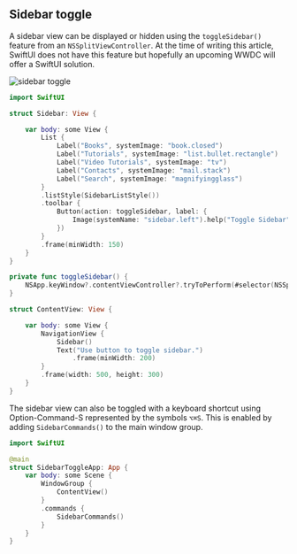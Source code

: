 ---
---

## Sidebar toggle

A sidebar view can be displayed or hidden using the `toggleSidebar()` feature from an `NSSplitViewController`. At the time of writing this article, SwiftUI does not have this feature but hopefully an upcoming WWDC will offer a SwiftUI solution.

![sidebar toggle](/swift-macos/images/sidebartoggle.png)

```swift
import SwiftUI

struct Sidebar: View {

    var body: some View {
        List {
            Label("Books", systemImage: "book.closed")
            Label("Tutorials", systemImage: "list.bullet.rectangle")
            Label("Video Tutorials", systemImage: "tv")
            Label("Contacts", systemImage: "mail.stack")
            Label("Search", systemImage: "magnifyingglass")
        }
        .listStyle(SidebarListStyle())
        .toolbar {
            Button(action: toggleSidebar, label: {
                Image(systemName: "sidebar.left").help("Toggle Sidebar")
            })
        }
        .frame(minWidth: 150)
    }
}

private func toggleSidebar() {
    NSApp.keyWindow?.contentViewController?.tryToPerform(#selector(NSSplitViewController.toggleSidebar(_:)), with: nil)
}

struct ContentView: View {

    var body: some View {
        NavigationView {
            Sidebar()
            Text("Use button to toggle sidebar.")
                .frame(minWidth: 200)
        }
        .frame(width: 500, height: 300)
    }
}
```

The sidebar view can also be toggled with a keyboard shortcut using Option-Command-S represented by the symbols `⌥⌘S`. This is enabled by adding `SidebarCommands()` to the main window group.

```swift
import SwiftUI

@main
struct SidebarToggleApp: App {
    var body: some Scene {
        WindowGroup {
            ContentView()
        }
        .commands {
            SidebarCommands()
        }
    }
}
```
